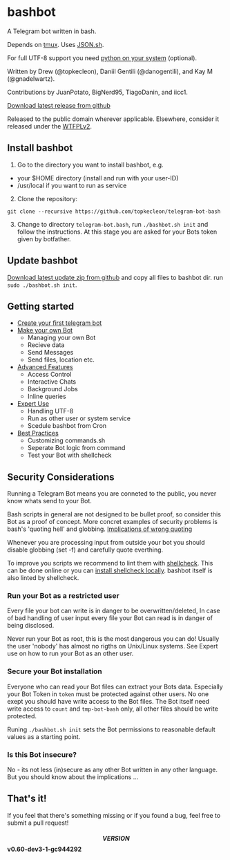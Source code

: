 # bashbot
A Telegram bot written in bash.

Depends on [tmux](http://github.com/tmux/tmux).
Uses [JSON.sh](http://github.com/dominictarr/JSON.sh).

For full UTF-8 support you need [python on your system](doc/4_expert.md#UTF-8-Support) (optional).

Written by Drew (@topkecleon), Daniil Gentili (@danogentili), and Kay M (@gnadelwartz).

Contributions by JuanPotato, BigNerd95, TiagoDanin, and iicc1.

[Download latest release from github](https://github.com/topkecleon/telegram-bot-bash/releases)

Released to the public domain wherever applicable.
Elsewhere, consider it released under the [WTFPLv2](http://www.wtfpl.net/txt/copying/).



## Install bashbot
1. Go to the directory you want to install bashbot, e.g.
  - your $HOME directory (install and run with your user-ID)
  - /usr/local if you want to run as service
2. Clone the repository:
```
git clone --recursive https://github.com/topkecleon/telegram-bot-bash
```
3. Change to directory ```telegram-bot.bash```, run ```./bashbot.sh init``` and follow the instructions. At this stage you are asked for your Bots token given by botfather.

## Update bashbot
[Download latest update zip from github](https://github.com/topkecleon/telegram-bot-bash/releases) and copy all files to bashbot dir. run ```sudo ./bashbot.sh init```.

## Getting started
 - [Create your first telegram bot](doc/1_firstbot.md)
 - [Make your own Bot](doc/2_usage.md)
   - Managing your own Bot
   - Recieve data
   - Send Messages
   - Send files, location  etc.
 - [Advanced Features](doc/3_advanced.md)
   - Access Control
   - Interactive Chats
   - Background Jobs
   - Inline queries
 - [Expert Use](doc/4_expert.md)
   - Handling UTF-8
   - Run as other user or system service
   - Scedule bashbot from Cron
 - [Best Practices](doc/5_practice.md)
   - Customizing commands.sh
   - Seperate Bot logic from command
   - Test your Bot with shellcheck

## Security Considerations
Running a Telegram Bot means you are conneted to the public, you never know whats send to your Bot.

Bash scripts in general are not designed to be bullet proof, so consider this Bot as a proof of concept. More concret examples of security problems is bash's 'quoting hell' and globbing. [Implications of wrong quoting](https://unix.stackexchange.com/questions/171346/security-implications-of-forgetting-to-quote-a-variable-in-bash-posix-shells)

Whenever you are processing input from outside your bot you should disable globbing (set -f) and carefully quote everthing.

To improve you scripts we recommend to lint them with [shellcheck](https://www.shellcheck.net/). This can be done online or you can [install shellcheck locally](https://github.com/koalaman/shellcheck#installing). bashbot itself is also linted by shellcheck.

### Run your Bot as a restricted user
Every file your bot can write is in danger to be overwritten/deleted, In case of bad handling of user input every file your Bot can read is in danger of being disclosed.

Never run your Bot as root, this is the most dangerous you can do! Usually the user 'nobody' has almost no rigths on Unix/Linux systems. See Expert use on how to run your Bot as an other user.

### Secure your Bot installation
Everyone who can read your Bot files can extract your Bots data. Especially your Bot Token in ```token``` must be protected against other users. No one exept you should have write access to the Bot files. The Bot itself need write access to ```count``` and  ```tmp-bot-bash``` only, all other files should be write protected.

Runing ```./bashbot.sh init``` sets the Bot permissions to reasonable default values as a starting point.

### Is this Bot insecure?
No - its not less (in)secure as any other Bot written in any other language. But you should know about the implications ...

## That's it!

If you feel that there's something missing or if you found a bug, feel free to submit a pull request!

#### $$VERSION$$ v0.60-dev3-1-gc944292
